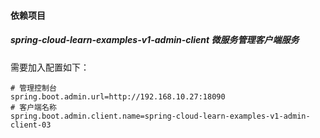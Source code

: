 #### 依赖项目

##### spring-cloud-learn-examples-v1-admin-client 微服务管理客户端服务

需要加入配置如下：

```properties
# 管理控制台
spring.boot.admin.url=http://192.168.10.27:18090
# 客户端名称
spring.boot.admin.client.name=spring-cloud-learn-examples-v1-admin-client-03
```



